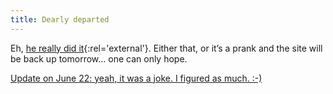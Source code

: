 ```yaml
---
title: Dearly departed
---
```

Eh, [he really did it](http://photomatt.net/){:rel='external'}.  Either that, or it’s a prank and the site will be back up tomorrow… one can only hope.

<ins datetime="2004-06-22T09:56:00-05:00">Update on June 22: yeah, it was a joke.  I figured as much. :-)</ins>